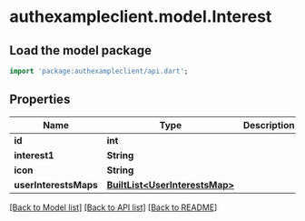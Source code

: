 # authexampleclient.model.Interest

## Load the model package
```dart
import 'package:authexampleclient/api.dart';
```

## Properties
Name | Type | Description | Notes
------------ | ------------- | ------------- | -------------
**id** | **int** |  | [optional] 
**interest1** | **String** |  | [optional] 
**icon** | **String** |  | [optional] 
**userInterestsMaps** | [**BuiltList&lt;UserInterestsMap&gt;**](UserInterestsMap.md) |  | [optional] 

[[Back to Model list]](../README.md#documentation-for-models) [[Back to API list]](../README.md#documentation-for-api-endpoints) [[Back to README]](../README.md)


